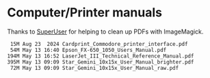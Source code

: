 # Computer/Printer manuals

Thanks to [SuperUser](https://superuser.com/q/622950/358509) for helping to
clean up PDFs with ImageMagick.

```shell
 15M Aug 23  2024 Cardprint_Commodore_printer_interface.pdf
 54M May 13 16:40 Epson_FX-650_1050_Users_Manual.pdf
194M May 13 16:52 LaserJet_III_Technical_Reference_Manual.pdf
395M May 13 09:09 Star_Gemini_10x15x_User_Manual_brighter.pdf
 72M May 13 09:09 Star_Gemini_10x15x_User_Manual_raw.pdf
```
